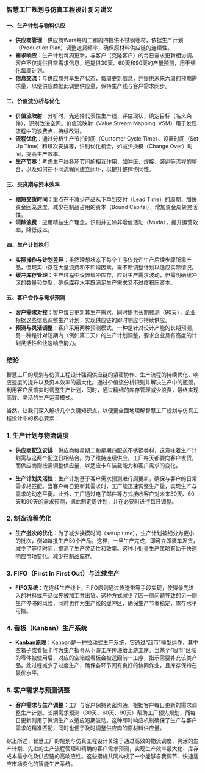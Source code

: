 ### 智慧工厂规划与仿真工程设计复习讲义

#### 一、生产计划与物料供应

- **供应商管理**：供应商Wara每周二和周四提供不锈钢卷材，依据生产计划（Production Plan）调整送货频率，确保原材料供应链的连续性。
- **需求响应**：生产计划每周更新，与客户（克隆客户）的每日需求更新相协调。客户不仅提供日常需求信息，还提供30天、60天和90天的产量预测，用于细化每周计划。
- **信息交流**：与供应商共享生产状态，每周更新信息，并提供未来六周的预期需求量，以便供应商据此调整供应量，保持生产线与客户需求同步。

#### 二、价值流分析与优化

- **价值流映射**：分析时，先选择代表性生产线，评估现状，确定目标（名义条件），识别改进空间。价值流映射（Value Stream Mapping, VSM）用于发现流程中的浪费点，持续改进。
- **流程优化**：通过分析生产节拍时间（Customer Cycle Time）、设置时间（Set Up Time）和班次安排等，识别优化机会，如减少换模（Change Over）时间，提高生产效率。
- **生产节奏**：考虑生产线各环节间的相互作用，如冲压、焊接、装运等流程的整合，以及如何在不同流程间建立闭环，以提升整体协同性。

#### 三、交货期与资本效率

- **缩短交货时间**：重点在于减少产品从下单到交付（Lead Time）的周期，加快资金回笼速度，减少在制品占用的资本（Bound Capital），增加资金周转灵活性。
- **消除浪费**：应用精益生产理念，识别并去除非增值活动（Muda），提升运营效率，降低成本。

#### 四、生产计划执行

- **实际操作与计划差异**：虽然理想状态下每个工序仅允许生产后续步骤所需产品，但现实中存在大量浪费和不和谐因素，需不断调整计划以适应实际情况。
- **缓冲库存管理**：生产过程中设置缓冲库存，应对生产需求波动，但需明确缓冲区的数量和类型，确保库存水平既满足生产需求又不过度积压资本。

#### 五、客户合作与需求预测

- **客户需求对接**：客户每日更新其生产需求，同时提供长期预测（90天），企业根据这些信息调整生产计划，实现供应链的即时响应与持续供应。
- **预测与灵活调整**：客户采用两种预测模式，一种是针对设计产能的长期预测，另一种是针对短期内（例如第二天）的生产计划调整，要求企业具有高度的计划灵活性和快速响应能力。

### 结论

智慧工厂的规划与仿真工程设计强调供应链的紧密协作、生产流程的持续优化、响应速度的提升以及资本效率的最大化。通过价值流分析识别并解决生产中的瓶颈，利用客户反馈实时调整生产计划，同时，通过精细的库存管理减少浪费，最终实现高效、灵活的生产运营模式。

当然，让我们深入解析几个关键知识点，以便更全面地理解智慧工厂规划与仿真工程设计中的核心要素：

### 1. 生产计划与物流调度

- **供应商配送安排**：供应商每星期二和星期四配送不锈钢卷材，这意味着生产计划需与这两个配送日相结合。为了维持连续供应，工厂每天都要向客户发货，而供应商则按需调整供应量，以适应卡车装载能力和客户需求的变化。

- **生产计划灵活性**：生产计划基于客户需求预测进行周更新，确保与客户的日常需求相匹配。当客户每日更新其需求时，工厂能迅速调整生产量，实现生产与需求的动态平衡。此外，工厂通过电子邮件等方式接收客户对未来30天、60天和90天的需求预测，据此制定周计划，并在必要时进行每日调整。

### 2. 制造流程优化

- **生产批次的优化**：为了减少换模时间（setup time），生产计划被细分为更小的批次，例如每批生产50个产品。这样，一旦生产完成，即可立即装车发货，减少了等待时间，提高了生产灵活性和效率。这种小批量生产策略有助于快速响应市场变化，减少在制品库存。

### 3. FIFO（First In First Out）与连续生产

- **FIFO系统**：在连续生产线上，FIFO原则通过传送带等手段实现，使得最先进入的材料或产品优先被加工并出货。这种方式减少了因一侧问题导致的另一侧生产停滞的风险，同时也作为生产线的缓冲区，确保生产节奏稳定，库存水平可控。

### 4. 看板（Kanban）生产系统

- **Kanban原理**：Kanban是一种拉动式生产系统，它通过“超市”模型运作，其中空箱子或看板卡作为生产指令从下游工序传递给上游工序。当某个“超市”区域的零件被使用后，对应的空箱或看板会被送回前一工序，指示需要补充该类产品。此过程减少了过度生产，确保各环节间有良好的协同作业，且库存保持在最优水平。

### 5. 客户需求与预测调整

- **客户需求与生产调整**：工厂与客户保持紧密沟通，根据客户每日更新的需求调整生产计划。长期需求预测（30天、60天、90天）帮助工厂预先规划，而每日更新则用于微调生产以适应短期波动。这种即时响应机制确保了生产与客户需求的精准匹配，同时也便于及时调整供应商的原材料供应量。

综上所述，智慧工厂的规划与仿真工程设计关注于通过高效的物流调度、灵活的生产计划、先进的生产流程管理和精确的客户需求预测，实现生产效率最大化、库存成本最小化及供应链的高响应性。这些措施共同构成了一个能够自我调节、快速适应市场变化的智能生产系统。
